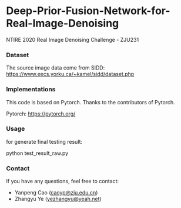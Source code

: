 # Deep-Prior-Fusion-Network-for-Real-Image-Denoising
NTIRE 2020 Real Image Denoising Challenge - ZJU231


### Dataset
The source image data come from SIDD: https://www.eecs.yorku.ca/~kamel/sidd/dataset.php

### Implementations
This code is based on Pytorch. Thanks to the contributors of Pytorch.

Pytorch: https://pytorch.org/

### Usage

for generate final testing result:

python test_result_raw.py

### Contact
If you have any questions, feel free to contact:
- Yanpeng Cao (caoyp@zju.edu.cn)
- Zhangyu Ye (yezhangyu@yeah.net)
